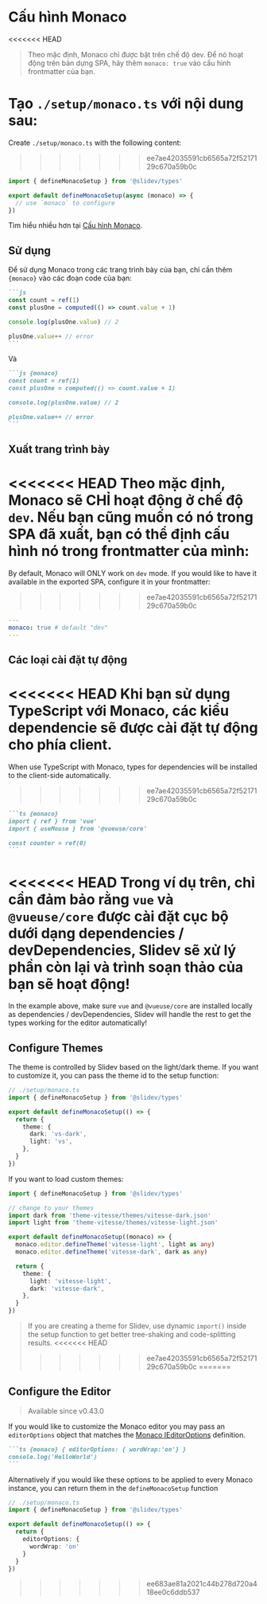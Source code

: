 # Cấu hình Monaco

<Environment type="client" />

<<<<<<< HEAD
> Theo mặc định, Monaco chỉ được bật trên chế độ dev. Để nó hoạt động trên bản dựng SPA, hãy thêm `monaco: true` vào cấu hình frontmatter của bạn.

Tạo `./setup/monaco.ts` với nội dung sau:
=======
Create `./setup/monaco.ts` with the following content:
>>>>>>> ee7ae42035591cb6565a72f5217129c670a59b0c

```ts
import { defineMonacoSetup } from '@slidev/types'

export default defineMonacoSetup(async (monaco) => {
  // use `monaco` to configure
})
```

Tìm hiểu nhiều hơn tại [Cấu hình Monaco](https://github.com/Microsoft/monaco-editor).

## Sử dụng

Để sử dụng Monaco trong các trang trình bày của bạn, chỉ cần thêm `{monaco}` vào các đoạn code của bạn:

~~~md
```js
const count = ref(1)
const plusOne = computed(() => count.value + 1)

console.log(plusOne.value) // 2

plusOne.value++ // error
```
~~~

Và

~~~md
```js {monaco}
const count = ref(1)
const plusOne = computed(() => count.value + 1)

console.log(plusOne.value) // 2

plusOne.value++ // error
```
~~~

## Xuất trang trình bày

<<<<<<< HEAD
Theo mặc định, Monaco sẽ CHỈ hoạt động ở chế độ `dev`. Nếu bạn cũng muốn có nó trong SPA đã xuất, bạn có thể định cấu hình nó trong frontmatter của mình:
=======
By default, Monaco will ONLY work on `dev` mode. If you would like to have it available in the exported SPA, configure it in your frontmatter:
>>>>>>> ee7ae42035591cb6565a72f5217129c670a59b0c

```yaml
---
monaco: true # default "dev"
---
```

## Các loại cài đặt tự động

<<<<<<< HEAD
Khi bạn sử dụng TypeScript với Monaco, các kiểu dependencie sẽ được cài đặt tự động cho phía client.
=======
When use TypeScript with Monaco, types for dependencies will be installed to the client-side automatically.
>>>>>>> ee7ae42035591cb6565a72f5217129c670a59b0c

~~~md
```ts {monaco}
import { ref } from 'vue'
import { useMouse } from '@vueuse/core'

const counter = ref(0)
```
~~~

<<<<<<< HEAD
Trong ví dụ trên, chỉ cần đảm bảo rằng `vue` và `@vueuse/core` được cài đặt cục bộ dưới dạng dependencies / devDependencies, Slidev sẽ xử lý phần còn lại và trình soạn thảo của bạn sẽ hoạt động!
=======
In the example above, make sure `vue` and `@vueuse/core` are installed locally as dependencies / devDependencies, Slidev will handle the rest to get the types working for the editor automatically!

## Configure Themes

The theme is controlled by Slidev based on the light/dark theme. If you want to customize it, you can pass the theme id to the setup function:

```ts
// ./setup/monaco.ts
import { defineMonacoSetup } from '@slidev/types'

export default defineMonacoSetup(() => {
  return {
    theme: {
      dark: 'vs-dark',
      light: 'vs',
    },
  }
})
```

If you want to load custom themes:

```ts
import { defineMonacoSetup } from '@slidev/types'

// change to your themes
import dark from 'theme-vitesse/themes/vitesse-dark.json'
import light from 'theme-vitesse/themes/vitesse-light.json'

export default defineMonacoSetup((monaco) => {
  monaco.editor.defineTheme('vitesse-light', light as any)
  monaco.editor.defineTheme('vitesse-dark', dark as any)

  return {
    theme: {
      light: 'vitesse-light',
      dark: 'vitesse-dark',
    },
  }
})
```

> If you are creating a theme for Slidev, use dynamic `import()` inside the setup function to get better tree-shaking and code-splitting results.
<<<<<<< HEAD
>>>>>>> ee7ae42035591cb6565a72f5217129c670a59b0c
=======

## Configure the Editor

> Available since v0.43.0

If you would like to customize the Monaco editor you may pass an `editorOptions` object that matches the [Monaco IEditorOptions](https://microsoft.github.io/monaco-editor/docs.html#interfaces/editor.IEditorOptions.html) definition.

~~~md
```ts {monaco} { editorOptions: { wordWrap:'on'} }
console.log('HelloWorld')
```
~~~

Alternatively if you would like these options to be applied to every Monaco instance, you can return them in the `defineMonacoSetup` function

```ts
// ./setup/monaco.ts
import { defineMonacoSetup } from '@slidev/types'

export default defineMonacoSetup(() => {
  return {
    editorOptions: {
      wordWrap: 'on'
    }
  }
})
```
>>>>>>> ee683ae81a2021c44b278d720a418ee0c6ddb537
